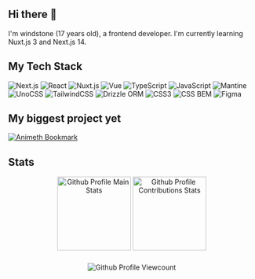 ## Hi there 👋

I'm windstone (17 years old), a frontend developer. I'm currently learning Nuxt.js 3 and Next.js 14.

## My Tech Stack

<p>
  <img alt="Next.js" src="https://img.shields.io/badge/Next-black?style=for-the-badge&logo=next.js&logoColor=white">
  <img alt="React" src="https://img.shields.io/badge/react-%2320232a.svg?style=for-the-badge&logo=react&logoColor=%2361DAFB">
  <img alt="Nuxt.js" src="https://img.shields.io/badge/Nuxt-002E3B?style=for-the-badge&logo=nuxtdotjs&logoColor=#00DC82">
  <img alt="Vue" src="https://img.shields.io/badge/vuejs-%2335495e.svg?style=for-the-badge&logo=vuedotjs&logoColor=%234FC08D)">
  <img alt="TypeScript" src="https://img.shields.io/badge/typescript-%23007ACC.svg?style=for-the-badge&logo=typescript&logoColor=white">
  <img alt="JavaScript" src="https://img.shields.io/badge/javascript-%23323330.svg?style=for-the-badge&logo=javascript&logoColor=%23F7DF1E">
  <img alt="Mantine" src="https://img.shields.io/badge/Mantine-ffffff?style=for-the-badge&logo=Mantine&logoColor=339af0">
  <img alt="UnoCSS" src="https://img.shields.io/badge/unocss-333333.svg?style=for-the-badge&logo=unocss&logoColor=white">
  <img alt="TailwindCSS" src="https://img.shields.io/badge/tailwindcss-%2338B2AC.svg?style=for-the-badge&logo=tailwind-css&logoColor=white">
  <img alt="Drizzle ORM" src="https://img.shields.io/badge/Drizzle-121212?style=for-the-badge&logo=Drizzle&logoColor=bae94b">
  <img alt="CSS3" src="https://img.shields.io/badge/css3-%231572B6.svg?style=for-the-badge&logo=css3&logoColor=white">
  <img alt="CSS BEM" src="https://img.shields.io/badge/css%20bem-e82b6b.svg?style=for-the-badge&logo=bem&logoColor=white">
  <img alt="Figma" src="https://img.shields.io/badge/figma-%23F24E1E.svg?style=for-the-badge&logo=figma&logoColor=white">
</p>

## My biggest project yet

[![Animeth Bookmark](https://svg.bookmark.style/api?url=https://github.com/notwindstone/animeth&mode=dark&style=horizontal)](https://github.com/notwindstone/animeth)

## Stats

<div align="center">
  <img height="150" alt="Github Profile Main Stats" src="https://github-readme-stats.vercel.app/api?username=notwindstone&theme=dracula&show_icons=true&hide_border=true&count_private=true">
  <img height="150" alt="Github Profile Contributions Stats" src="https://github-readme-streak-stats.herokuapp.com/?user=notwindstone&theme=dracula&hide_border=true">
</div>

###

<div align="center">
  <img alt="Github Profile Viewcount" src="https://komarev.com/ghpvc/?username=notwindstone&style=for-the-badge">
</div>

###
